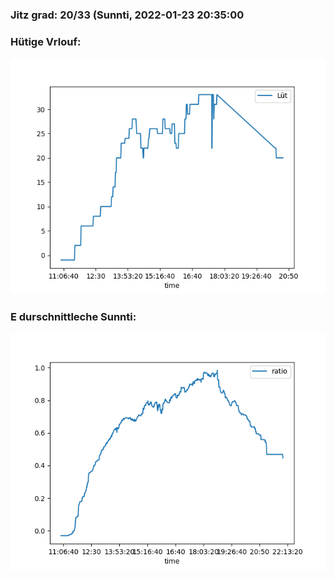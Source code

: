 ### Jitz grad: 20/33 (Sunnti, 2022-01-23 20:35:00

### Hütige Vrlouf:
![Graph](Today.png)

### E durschnittleche Sunnti:
![Graph](Sunnti.png)
